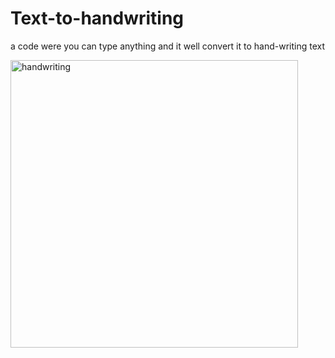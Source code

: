 # Text-to-handwriting
a code were you can type anything and it well convert it to hand-writing text

<img width="460" alt="handwriting" src="https://user-images.githubusercontent.com/111733998/186073164-1e099d69-87db-45d4-b744-1cbfa8b91660.png">
